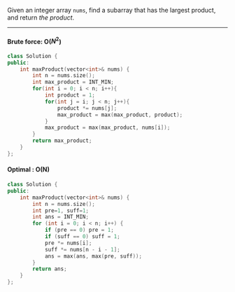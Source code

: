 Given an integer array `nums`, find a subarray that has the largest product, and return _the product_.

---
#### Brute force:  O($N^2$)
```cpp
class Solution {
public:
    int maxProduct(vector<int>& nums) {
        int n = nums.size();
        int max_product = INT_MIN;
        for(int i = 0; i < n; i++){
            int product = 1;
            for(int j = i; j < n; j++){
                product *= nums[j];
                max_product = max(max_product, product);    
            }
            max_product = max(max_product, nums[i]);
        }
        return max_product;
    }
};
```
#### Optimal : O(N)
```cpp
class Solution {
public:
    int maxProduct(vector<int>& nums) {
        int n = nums.size();
        int pre=1, suff=1;
        int ans = INT_MIN;
        for (int i = 0; i < n; i++) {
            if (pre == 0) pre = 1;
            if (suff == 0) suff = 1;
            pre *= nums[i];
            suff *= nums[n - i - 1];
            ans = max(ans, max(pre, suff));
        }
        return ans;
    }
};
```

